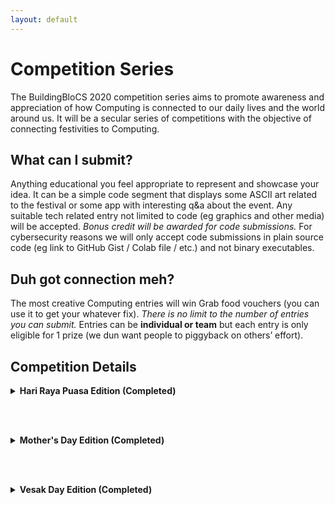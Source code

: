 ```yaml
---
layout: default
---
```


# Competition Series

The BuildingBloCS 2020 competition series aims to promote awareness and appreciation of how Computing is connected to our daily lives and the world around us. It will be a secular series of competitions with the objective of connecting festivities to Computing.

## What can I submit?

Anything educational you feel appropriate to represent and showcase your idea. It can be a simple code segment that displays some ASCII art related to the festival or some app with interesting q&a about the event. Any suitable tech related entry not limited to code (eg graphics and other media) will be accepted. *Bonus credit will be awarded for code submissions.* For cybersecurity reasons we will only accept code submissions in plain source code (eg link to GitHub Gist / Colab file / etc.) and not binary executables.

## Duh got connection meh?

The most creative Computing entries will win Grab food vouchers (you can use it to get your whatever fix). *There is no limit to the number of entries you can submit.* Entries can be **individual or team** but each entry is only eligible for 1 prize (we dun want people to piggyback on others’ effort).


## Competition Details

<div>
<details>
<summary><strong>Hari Raya Puasa Edition (Completed)</strong></summary><br>

Congrats to <strong>Ms Ong Hui Qi Emily</strong> of Dunman High School for being the winner of BuildingBloCS 2020 mini-competition series - Hari Raya Puasa Edition!

The sketch was made using https://github.com/EmilyOng/Sketch, which was done by Ms Ong. During the festival, due to the circuit breaker measures, it is hard for people to get together and celebrate. Sending text messages, emails or phone calls are appropriate ways to socialise, but may not be as heartfelt as everything is transmitted digitally using text. One way is for people to be able to send drawings to one another, making digital hand-drawn postcards, which can be done using the website above.

Ms Ong has won for herself a Grabfood voucher.

!(https://cdn.discordapp.com/attachments/698833961400533074/714798980780785704/bbcs.jpg)

</details>

<br><br>
<!----->

<details>
<summary><strong>Mother's Day Edition (Completed)</strong></summary><br>

Congrats to <strong>Mr Leo Qiyi Joel</strong> of Dunman High School, the winner for our BuildingBloCS 2020 Competition Series - Mother's Day Edition! Mr Leo has submitted an entry where you can send email greetings to express your appreciation to your mum!<br><br>

You can access his entry <strong><a href="https://github.com/redarkham/BBCS-X-MothersDay">here.</a></strong><br><br>

Mr Leo has won for himself a $15 Grab food voucher (already sent to his email address) for him to get his bbt fix with his mum!
<br></details>

<br><br>
<!----->

<details>
<summary><strong>Vesak Day Edition (Completed)</strong></summary><br>

We have a winner for our first BuildingBloCS 2020 competition series - Vesak Day edition! <br><br>

Congrats to <strong>Mr Chen Jing De Isaac</strong> of Dunman High School who came out with an interesting competitive programming task on lantern ignition, one of Vesak Day's festival activities. He also contributed a dynamic programming solution using the computer language Go.<br><br>

You can access his entry <strong><a href="https://github.com/Iscaraca/codetask-Go/tree/master/vesakday">here.</a></strong><br><br>

Mr Chen has won for himself a $15 Grab food voucher (already sent to his email address) for him to get his bbt fix instantly!
<br></details>
</div>
